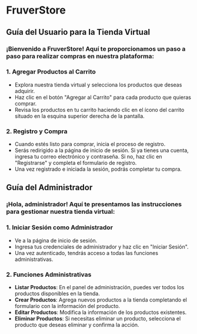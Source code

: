 # FruverStore

## Guía del Usuario para la Tienda Virtual
### ¡Bienvenido a FruverStore! Aquí te proporcionamos un paso a paso para realizar compras en nuestra plataforma:

### 1. Agregar Productos al Carrito
- Explora nuestra tienda virtual y selecciona los productos que deseas adquirir.
- Haz clic en el botón "Agregar al Carrito" para cada producto que quieras comprar.
- Revisa los productos en tu carrito haciendo clic en el ícono del carrito situado en la esquina superior derecha de la pantalla.

### 2. Registro y Compra
- Cuando estés listo para comprar, inicia el proceso de registro.
- Serás redirigido a la página de inicio de sesión. Si ya tienes una cuenta, ingresa tu correo electrónico y contraseña. Si no, haz clic en "Registrarse" y completa el formulario de registro.
- Una vez registrado e iniciada la sesión, podrás completar tu compra.

## Guía del Administrador
### ¡Hola, administrador! Aquí te presentamos las instrucciones para gestionar nuestra tienda virtual:

### 1. Iniciar Sesión como Administrador
- Ve a la página de inicio de sesión.
- Ingresa tus credenciales de administrador y haz clic en "Iniciar Sesión".
- Una vez autenticado, tendrás acceso a todas las funciones administrativas.

### 2. Funciones Administrativas
- **Listar Productos**: En el panel de administración, puedes ver todos los productos disponibles en la tienda.
- **Crear Productos**: Agrega nuevos productos a la tienda completando el formulario con la información del producto.
- **Editar Productos**: Modifica la información de los productos existentes.
- **Eliminar Productos**: Si necesitas eliminar un producto, selecciona el producto que deseas eliminar y confirma la acción.
